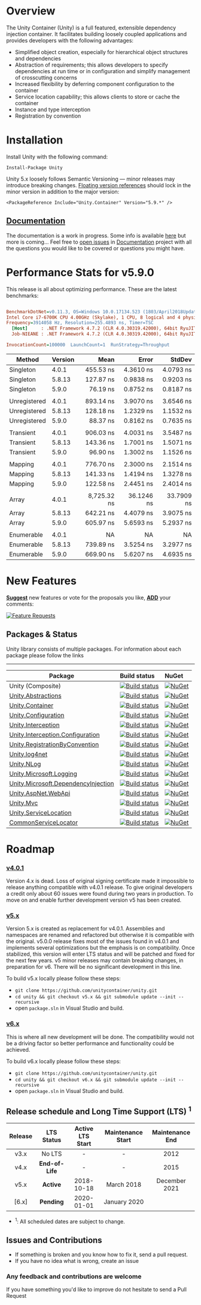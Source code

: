 # Overview

The Unity Container (Unity) is a full featured, extensible dependency injection container. It facilitates building loosely coupled applications and provides developers with the following advantages:

* Simplified object creation, especially for hierarchical object structures and dependencies
* Abstraction of requirements; this allows developers to specify dependencies at run time or in configuration and simplify management of crosscutting concerns
* Increased flexibility by deferring component configuration to the container
* Service location capability; this allows clients to store or cache the container
* Instance and type interception
* Registration by convention

# Installation

Install Unity with the following command:

```
Install-Package Unity
```

Unity 5.x loosely follows Semantic Versioning — minor releases may introduce breaking changes. [Floating version references](https://docs.microsoft.com/en-us/nuget/consume-packages/package-references-in-project-files#floating-versions) should lock in the minor version in addition to the major version:

```
<PackageReference Include="Unity.Container" Version="5.9.*" />
```

## [Documentation](https://unitycontainer.github.io)

The documentation is a work in progress. Some info is available [here](https://unitycontainer.github.io) but more is coming...
Feel free to [open issues](https://github.com/unitycontainer/documentation/issues) in [Documentation](https://github.com/unitycontainer/documentation) project with all the questions you would like to be covered or questions you might have.


# Performance Stats for v5.9.0

This release is all about optimizing performance.  These are the latest benchmarks:

``` ini

BenchmarkDotNet=v0.11.3, OS=Windows 10.0.17134.523 (1803/April2018Update/Redstone4)
Intel Core i7-6700K CPU 4.00GHz (Skylake), 1 CPU, 8 logical and 4 physical cores
Frequency=3914058 Hz, Resolution=255.4893 ns, Timer=TSC
  [Host]     : .NET Framework 4.7.2 (CLR 4.0.30319.42000), 64bit RyuJIT-v4.7.3260.0
  Job-NIEANE : .NET Framework 4.7.2 (CLR 4.0.30319.42000), 64bit RyuJIT-v4.7.3260.0

InvocationCount=100000  LaunchCount=1  RunStrategy=Throughput  

```
|       Method | Version |        Mean |      Error |     StdDev |
|------------- |-------- |------------:|-----------:|-----------:|
|    Singleton | 4.0.1   |   455.53 ns |  4.3610 ns |  4.0793 ns |
|    Singleton | 5.8.13  |   127.87 ns |  0.9838 ns |  0.9203 ns |
|    Singleton | 5.9.0   |    76.19 ns |  0.8752 ns |  0.8187 ns |
|              |         |             |            |            |
| Unregistered | 4.0.1   |   893.14 ns |  3.9070 ns |  3.6546 ns |
| Unregistered | 5.8.13  |   128.18 ns |  1.2329 ns |  1.1532 ns |
| Unregistered | 5.9.0   |    88.37 ns |  0.8162 ns |  0.7635 ns |
|              |         |             |            |            |
|    Transient | 4.0.1   |   906.03 ns |  4.0031 ns |  3.5487 ns |
|    Transient | 5.8.13  |   143.36 ns |  1.7001 ns |  1.5071 ns |
|    Transient | 5.9.0   |    96.90 ns |  1.3002 ns |  1.1526 ns |
|              |         |             |            |            |
|      Mapping | 4.0.1   |   776.70 ns |  2.3000 ns |  2.1514 ns |
|      Mapping | 5.8.13  |   141.33 ns |  1.4194 ns |  1.3278 ns |
|      Mapping | 5.9.0   |   122.58 ns |  2.4451 ns |  2.4014 ns |
|              |         |             |            |            |
|        Array | 4.0.1   | 8,725.32 ns | 36.1246 ns | 33.7909 ns |
|        Array | 5.8.13  |   642.21 ns |  4.4079 ns |  3.9075 ns |
|        Array | 5.9.0   |   605.97 ns |  5.6593 ns |  5.2937 ns |
|              |         |             |            |            |
|   Enumerable | 4.0.1   |          NA |         NA |         NA |
|   Enumerable | 5.8.13  |   739.89 ns |  3.5254 ns |  3.2977 ns |
|   Enumerable | 5.9.0   |   669.90 ns |  5.6207 ns |  4.6935 ns |




# New Features
[**Suggest**](https://feathub.com/unitycontainer/unity/features/new) new features or vote for the proposals you like, [**ADD**](https://feathub.com/unitycontainer/unity/features/new) your comments:

[![Feature Requests](http://feathub.com/unitycontainer/unity?format=svg)](http://feathub.com/unitycontainer/unity)


## Packages & Status
Unity library consists of multiple packages. For information about each package please follow the links

---
Package  | Build status | NuGet 
-------- | :------------ | :------------ 
Unity (Composite)    | [![Build status](https://ci.appveyor.com/api/projects/status/nv00dk4lax6oqd00/branch/master?svg=true)](https://ci.appveyor.com/project/unitycontainer/unity/branch/master)   | [![NuGet](https://img.shields.io/nuget/v/Unity.svg)](https://www.nuget.org/packages/Unity)
[Unity.Abstractions](https://github.com/unitycontainer/abstractions)  | [![Build status](https://ci.appveyor.com/api/projects/status/l3bwjwm7q10nrdus/branch/master?svg=true)](https://ci.appveyor.com/project/unitycontainer/abstractions/branch/master) | [![NuGet](https://img.shields.io/nuget/v/Unity.Abstractions.svg)](https://www.nuget.org/packages/Unity.Abstractions) 
[Unity.Container](https://github.com/unitycontainer/container)  | [![Build status](https://ci.appveyor.com/api/projects/status/s7s905q6xd6b2503/branch/v5.x?svg=true)](https://ci.appveyor.com/project/unitycontainer/container/branch/v5.x) | [![NuGet](https://img.shields.io/nuget/v/Unity.Container.svg)](https://www.nuget.org/packages/Unity.Container)
[Unity.Configuration](https://github.com/unitycontainer/configuration)  | [![Build status](https://ci.appveyor.com/api/projects/status/89jo5cuum6839j3b/branch/master?svg=true)](https://ci.appveyor.com/project/unitycontainer/configuration/branch/master) | [![NuGet](https://img.shields.io/nuget/v/Unity.Configuration.svg)](https://www.nuget.org/packages/Unity.Configuration)
[Unity.Interception](https://github.com/unitycontainer/interception)  | [![Build status](https://ci.appveyor.com/api/projects/status/xb5tbuxxqb381kxc/branch/v5.x?svg=true)](https://ci.appveyor.com/project/unitycontainer/interception/branch/v5.x) | [![NuGet](https://img.shields.io/nuget/v/Unity.Interception.svg)](https://www.nuget.org/packages/Unity.Interception)
[Unity.Interception.Configuration](https://github.com/unitycontainer/interception-configuration)  | [![Build status](https://ci.appveyor.com/api/projects/status/wh7x0lml55c483st/branch/master?svg=true)](https://ci.appveyor.com/project/unitycontainer/interception-configuration/branch/master) | [![NuGet](https://img.shields.io/nuget/v/Unity.Interception.Configuration.svg)](https://www.nuget.org/packages/Unity.Interception.Configuration) 
[Unity.RegistrationByConvention](https://github.com/unitycontainer/registration-by-convention)  |  [![Build status](https://ci.appveyor.com/api/projects/status/xv7bkc6v62g4w7n4/branch/master?svg=true)](https://ci.appveyor.com/project/unitycontainer/registration-by-convention/branch/master) | [![NuGet](https://img.shields.io/nuget/v/Unity.RegistrationByConvention.svg)](https://www.nuget.org/packages/Unity.RegistrationByConvention) 
[Unity.log4net](https://github.com/unitycontainer/log4net)  | [![Build status](https://ci.appveyor.com/api/projects/status/3x9gf21l6qqxo9rn/branch/master?svg=true)](https://ci.appveyor.com/project/unitycontainer/log4net/branch/master) | [![NuGet](https://img.shields.io/nuget/v/Unity.log4net.svg)](https://www.nuget.org/packages/Unity.log4net)
[Unity.NLog](https://github.com/unitycontainer/NLog)  | [![Build status](https://ci.appveyor.com/api/projects/status/tr7ykk0g5jgieon2/branch/master?svg=true)](https://ci.appveyor.com/project/unitycontainer/nlog-9y7y3/branch/master) | [![NuGet](https://img.shields.io/nuget/v/Unity.NLog.svg)](https://www.nuget.org/packages/Unity.NLog)
[Unity.Microsoft.Logging](https://github.com/unitycontainer/microsoft-logging)  | [![Build status](https://ci.appveyor.com/api/projects/status/r97hcdjf377ty6kq/branch/master?svg=true)](https://ci.appveyor.com/project/unitycontainer/microsoft-logging/branch/master) |  [![NuGet](https://img.shields.io/nuget/v/Unity.Microsoft.Logging.svg)](https://www.nuget.org/packages/Unity.Microsoft.Logging)
[Unity.Microsoft.DependencyInjection](https://github.com/unitycontainer/microsoft-dependency-injection)  | [![Build status](https://ci.appveyor.com/api/projects/status/sevk2yb2jokf8ltr/branch/master?svg=true)](https://ci.appveyor.com/project/unitycontainer/microsoft-dependency-injection/branch/master) | [![NuGet](https://img.shields.io/nuget/v/Unity.Microsoft.DependencyInjection.svg)](https://www.nuget.org/packages/Unity.Microsoft.DependencyInjection)
[Unity.AspNet.WebApi](https://github.com/unitycontainer/aspnet-webapi)  | [![Build status](https://ci.appveyor.com/api/projects/status/rn0ohbxtv6c0q726/branch/master?svg=true)](https://ci.appveyor.com/project/unitycontainer/aspnet-webapi/branch/master) | [![NuGet](https://img.shields.io/nuget/v/Unity.AspNet.WebApi.svg)](https://www.nuget.org/packages/Unity.AspNet.WebApi)
[Unity.Mvc](https://github.com/unitycontainer/aspnet-mvc)  | [![Build status](https://ci.appveyor.com/api/projects/status/ed670lsbm4sx95f0/branch/master?svg=true)](https://ci.appveyor.com/project/unitycontainer/aspnet-mvc/branch/master) | [![NuGet](https://img.shields.io/nuget/v/Unity.Mvc.svg)](https://www.nuget.org/packages/Unity.Mvc) 
[Unity.ServiceLocation](https://github.com/unitycontainer/service-location)  | [![Build status](https://ci.appveyor.com/api/projects/status/5q5129q417rg7xe2/branch/master?svg=true)](https://ci.appveyor.com/project/unitycontainer/service-location/branch/master) | [![NuGet](https://img.shields.io/nuget/v/Unity.ServiceLocation.svg)](https://www.nuget.org/packages/Unity.ServiceLocation) 
[CommonServiceLocator](https://github.com/unitycontainer/commonservicelocator)  | [![Build status](https://ci.appveyor.com/api/projects/status/dax8w8u3d5c6kv0a/branch/master?svg=true)](https://ci.appveyor.com/project/unitycontainer/commonservicelocator/branch/master) | [![NuGet](https://img.shields.io/nuget/v/commonservicelocator.svg)](https://www.nuget.org/packages/CommonServiceLocator)




# Roadmap

### [v4.0.1](https://github.com/unitycontainer/unity/tree/a370e3cd8c0f9aa5f505e896ef5225f42711d361)

Version 4.x is dead. Loss of original signing certificate made it impossible to release anything compatible with v4.0.1 release. To give original developers a credit only about 60 issues were found during two years in production. To move on and enable further development version v5 has been created.

### [v5.x](https://github.com/unitycontainer/unity/tree/v5.x)

Version 5.x is created as replacement for v4.0.1. Assemblies and namespaces are renamed and refactored but otherwise it is compatible with the original. v5.0.0 release fixes most of the issues found in v4.0.1 and implements several optimizations but the emphasis is on compatibility. Once stabilized, this version will enter LTS status and will be patched and fixed for the next few years. v5 minor releases may contain breaking changes, in preparation for v6. There will be no significant development in this line.

To build v5.x locally please follow these steps:
- `git clone https://github.com/unitycontainer/unity.git`
- `cd unity && git checkout v5.x && git submodule update --init --recursive`
- open `package.sln` in Visual Studio and build.



### [v6.x](https://github.com/unitycontainer/unity/tree/v6.x)

This is where all new development will be done. 
The compatibility would not be a driving factor so better performance and functionality could be achieved. 

To build v6.x locally please follow these steps:
- `git clone https://github.com/unitycontainer/unity.git`
- `cd unity && git checkout v6.x && git submodule update --init --recursive`
- open `package.sln` in Visual Studio and build.


## Release schedule and Long Time Support (LTS) <sup>1</sup>

| Release |  LTS Status   | Active LTS Start | Maintenance Start | Maintenance End |
|   :--:  |    :---:      |       :---:      |       :---:       |      :---:      |
|  v3.x   |    No LTS     |         -        |         -         |      2012       |
|  v4.x   |**End-of-Life**|         -        |         -         |      2015       |
|  v5.x   |**Active**     |    2018-10-18    |    March 2018     |  December 2021  |
| [6.x]   |**Pending**    |    2020-01-01    |  January 2020     |                 |

* <sup>1</sup>: All scheduled dates are subject to change.




## Issues and Contributions

- If something is broken and you know how to fix it, send a pull request. 
- If you have no idea what is wrong, create an issue

### Any feedback and contributions are welcome

If you have something you'd like to improve do not hesitate to send a Pull Request

